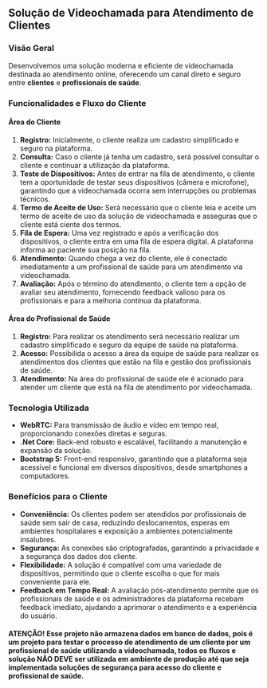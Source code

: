 ## Solução de Videochamada para Atendimento de Clientes

### Visão Geral
Desenvolvemos uma solução moderna e eficiente de videochamada destinada ao atendimento online, oferecendo um canal direto e seguro entre **clientes** e **profissionais de saúde**.

### Funcionalidades e Fluxo do Cliente

#### Área do Cliente
1. **Registro:** Inicialmente, o cliente realiza um cadastro simplificado e seguro na plataforma.
2. **Consulta:** Caso o cliente já tenha um cadastro, será possível consultar o cliente e continuar a utilização da plataforma. 
2. **Teste de Dispositivos:** Antes de entrar na fila de atendimento, o cliente tem a oportunidade de testar seus dispositivos (câmera e microfone), garantindo que a videochamada ocorra sem interrupções ou problemas técnicos.
3. **Termo de Aceite de Uso:** Será necessário que o cliente leia e aceite um termo de aceite de uso da solução de videochamada e asseguras que o cliente está ciente dos termos.
4. **Fila de Espera:** Uma vez registrado e após a verificação dos dispositivos, o cliente entra em uma fila de espera digital. A plataforma informa ao paciente sua posição na fila.
4. **Atendimento:** Quando chega a vez do cliente, ele é conectado imediatamente a um profissional de saúde para um atendimento via videochamada.
5. **Avaliação:** Após o término do atendimento, o cliente tem a opção de avaliar seu atendimento, fornecendo feedback valioso para os profissionais e para a melhoria contínua da plataforma.

#### Área do Profissional de Saúde
1. **Registro:** Para realizar os atendimento será necessário realizar um cadastro simplificado e seguro da equipe de saúde na plataforma.
2. **Acesso:** Possibilida o acesso a área da equipe de saúde para realizar os atendimentos dos clientes que estão na fila e gestão dos profissionais de saúde.
3. **Atendimento:** Na área do profissional de saúde ele é acionado para atender um cliente que está na fila de atendimento por videochamada.

### Tecnologia Utilizada

- **WebRTC:** Para transmissão de áudio e vídeo em tempo real, proporcionando conexões diretas e seguras.
- **.Net Core:** Back-end robusto e escalável, facilitando a manutenção e expansão da solução.
- **Bootstrap 5:** Front-end responsivo, garantindo que a plataforma seja acessível e funcional em diversos dispositivos, desde smartphones a computadores.

### Benefícios para o Cliente

- **Conveniência:** Os clientes podem ser atendidos por profissionais de saúde sem sair de casa, reduzindo deslocamentos, esperas em ambientes hospitalares e exposição a ambientes potencialmente insalubres.
- **Segurança:** As conexões são criptografadas, garantindo a privacidade e a segurança dos dados dos cliente.
- **Flexibilidade:** A solução é compatível com uma variedade de dispositivos, permitindo que o cliente escolha o que for mais conveniente para ele.
- **Feedback em Tempo Real:** A avaliação pós-atendimento permite que os profissionais de saúde e os administradores da plataforma recebam feedback imediato, ajudando a aprimorar o atendimento e a experiência do usuário.

#### ATENÇÃO! Esse projeto não armazena dados em banco de dados, pois é um projeto para testar o processo de atendimento de um cliente por um profissional de saúde utilizando a videochamada, todos os fluxos e solução NÃO DEVE ser utilizada em ambiente de produção até que seja implementada soluções de segurança para acesso do cliente e profissional de saúde.